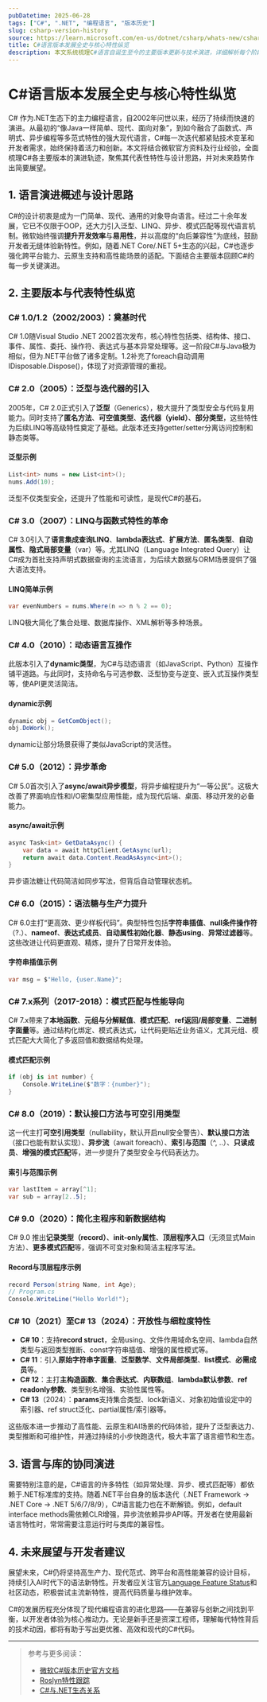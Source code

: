 ```yaml
---
pubDatetime: 2025-06-28
tags: ["C#", ".NET", "编程语言", "版本历史"]
slug: csharp-version-history
source: https://learn.microsoft.com/en-us/dotnet/csharp/whats-new/csharp-version-history
title: C#语言版本发展全史与核心特性纵览
description: 本文系统梳理C#语言自诞生至今的主要版本更新与技术演进，详细解析每个阶段的创新特性、设计理念与背后思考，帮助开发者全方位把握C#的现代化演进脉络。
---
```


# C#语言版本发展全史与核心特性纵览

C# 作为.NET生态下的主力编程语言，自2002年问世以来，经历了持续而快速的演进。从最初的“像Java一样简单、现代、面向对象”，到如今融合了函数式、声明式、异步编程等多范式特性的强大现代语言，C#每一次迭代都紧贴技术变革和开发者需求，始终保持着活力和创新。本文将结合微软官方资料及行业经验，全面梳理C#各主要版本的演进轨迹，聚焦其代表性特性与设计思路，并对未来趋势作出简要展望。

## 1. 语言演进概述与设计思路

C#的设计初衷是成为一门简单、现代、通用的对象导向语言。经过二十余年发展，它已不仅限于OOP，还大力引入泛型、LINQ、异步、模式匹配等现代语言机制。微软始终强调**提升开发效率**与**易用性**，并以高度的“向后兼容性”为底线，鼓励开发者无缝体验新特性。例如，随着.NET Core/.NET 5+生态的兴起，C#也逐步强化跨平台能力、云原生支持和高性能场景的适配。下面结合主要版本回顾C#的每一步关键演进。

## 2. 主要版本与代表特性纵览

### C# 1.0/1.2（2002/2003）：奠基时代

C# 1.0随Visual Studio .NET 2002首次发布，核心特性包括类、结构体、接口、事件、属性、委托、操作符、表达式与基本异常处理等。这一阶段C#与Java极为相似，但为.NET平台做了诸多定制。1.2补充了foreach自动调用IDisposable.Dispose()，体现了对资源管理的重视。

### C# 2.0（2005）：泛型与迭代器的引入

2005年，C# 2.0正式引入了**泛型**（Generics），极大提升了类型安全与代码复用能力。同时支持了**匿名方法**、**可空值类型**、**迭代器（yield）**、**部分类型**，这些特性为后续LINQ等高级特性奠定了基础。此版本还支持getter/setter分离访问控制和静态类等。

#### 泛型示例

```csharp
List<int> nums = new List<int>();
nums.Add(10);
```

泛型不仅类型安全，还提升了性能和可读性，是现代C#的基石。

### C# 3.0（2007）：LINQ与函数式特性的革命

C# 3.0引入了**语言集成查询LINQ**、**lambda表达式**、**扩展方法**、**匿名类型**、**自动属性**、**隐式局部变量**（var）等。尤其LINQ（Language Integrated Query）让C#成为首批支持声明式数据查询的主流语言，为后续大数据与ORM场景提供了强大语法支持。

#### LINQ简单示例

```csharp
var evenNumbers = nums.Where(n => n % 2 == 0);
```

LINQ极大简化了集合处理、数据库操作、XML解析等多种场景。

### C# 4.0（2010）：动态语言互操作

此版本引入了**dynamic类型**，为C#与动态语言（如JavaScript、Python）互操作铺平道路。与此同时，支持命名与可选参数、泛型协变与逆变、嵌入式互操作类型等，使API更灵活简洁。

#### dynamic示例

```csharp
dynamic obj = GetComObject();
obj.DoWork();
```

dynamic让部分场景获得了类似JavaScript的灵活性。

### C# 5.0（2012）：异步革命

C# 5.0首次引入了**async/await异步模型**，将异步编程提升为“一等公民”。这极大改善了界面响应性和I/O密集型应用性能，成为现代后端、桌面、移动开发的必备能力。

#### async/await示例

```csharp
async Task<int> GetDataAsync() {
    var data = await httpClient.GetAsync(url);
    return await data.Content.ReadAsAsync<int>();
}
```

异步语法糖让代码简洁如同步写法，但背后自动管理状态机。

### C# 6.0（2015）：语法糖与生产力提升

C# 6.0主打“更高效、更少样板代码”。典型特性包括**字符串插值**、**null条件操作符**（?.）、**nameof**、**表达式成员**、**自动属性初始化器**、**静态using**、**异常过滤器**等。这些改进让代码更直观、精炼，提升了日常开发体验。

#### 字符串插值示例

```csharp
var msg = $"Hello, {user.Name}";
```

### C# 7.x系列（2017-2018）：模式匹配与性能导向

C# 7.x带来了**本地函数**、**元组与分解赋值**、**模式匹配**、**ref返回/局部变量**、**二进制字面量**等。通过结构化绑定、模式表达式，让代码更贴近业务语义，尤其元组、模式匹配大大简化了多返回值和数据结构处理。

#### 模式匹配示例

```csharp
if (obj is int number) {
    Console.WriteLine($"数字：{number}");
}
```

### C# 8.0（2019）：默认接口方法与可空引用类型

这一代主打**可空引用类型**（nullability，默认开启null安全警告）、**默认接口方法**（接口也能有默认实现）、**异步流**（await foreach）、**索引与范围**（^, ..）、**只读成员**、**增强的模式匹配**等，进一步提升了类型安全与代码表达力。

#### 索引与范围示例

```csharp
var lastItem = array[^1];
var sub = array[2..5];
```

### C# 9.0（2020）：简化主程序和新数据结构

C# 9.0 推出**记录类型（record）**、**init-only属性**、**顶层程序入口**（无须显式Main方法）、**更多模式匹配**等，强调不可变对象和简洁主程序写法。

#### Record与顶层程序示例

```csharp
record Person(string Name, int Age);
// Program.cs
Console.WriteLine("Hello World!");
```

### C# 10（2021）至C# 13（2024）：开放性与细粒度特性

- **C# 10**：支持**record struct**，全局using、文件作用域命名空间、lambda自然类型与返回类型推断、const字符串插值、增强的属性模式等。
- **C# 11**：引入**原始字符串字面量**、**泛型数学**、**文件局部类型**、**list模式**、**必需成员**等。
- **C# 12**：主打**主构造函数**、**集合表达式**、**内联数组**、**lambda默认参数**、**ref readonly参数**、类型别名增强、实验性属性等。
- **C# 13**（2024）：**params**支持集合类型、lock新语义、对象初始值设定中的索引器、ref struct泛化、partial属性/索引器等。

这些版本进一步推动了高性能、云原生和AI场景的代码体验，提升了泛型表达力、类型推断和可维护性，并通过持续的小步快跑迭代，极大丰富了语言细节和生态。

## 3. 语言与库的协同演进

需要特别注意的是，C#语言的许多特性（如异常处理、异步、模式匹配等）都依赖于.NET标准库的支持。随着.NET平台自身的版本迭代（.NET Framework → .NET Core → .NET 5/6/7/8/9），C#语言能力也在不断解锁。例如，default interface methods需依赖CLR增强，异步流依赖异步API等。开发者在使用最新语言特性时，常常需要注意运行时与类库的兼容性。

## 4. 未来展望与开发者建议

展望未来，C#仍将坚持高生产力、现代范式、跨平台和高性能兼容的设计目标，持续引入AI时代下的语法新特性。开发者应关注官方[Language Feature Status](https://github.com/dotnet/roslyn/blob/main/docs/Language%20Feature%20Status.md)和社区动态，积极尝试主流新特性，提高代码质量与维护效率。

C#的发展历程充分体现了现代编程语言的进化思路——在兼容与创新之间找到平衡，以开发者体验为核心推动力。无论是新手还是资深工程师，理解每代特性背后的技术动因，都将有助于写出更优雅、高效和现代的C#代码。

---

> 参考与更多阅读：
>
> - [微软C#版本历史官方文档](https://learn.microsoft.com/en-us/dotnet/csharp/whats-new/csharp-version-history)
> - [Roslyn特性跟踪](https://github.com/dotnet/roslyn/blob/main/docs/Language%20Feature%20Status.md)
> - [C#与.NET生态关系](https://learn.microsoft.com/en-us/dotnet/csharp/whats-new/relationships-between-language-and-library)
